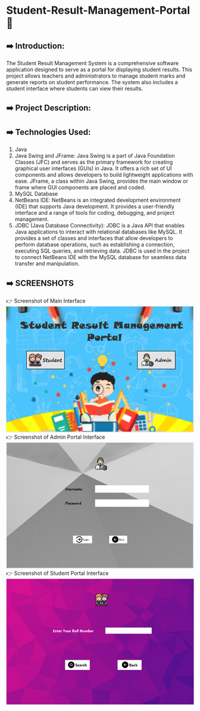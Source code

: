 # Student-Result-Management-Portal 🏤
## ➡️ Introduction:
The Student Result Management System is a comprehensive software application designed to serve as a portal for displaying student results. This project allows teachers and administrators to manage student marks and generate reports on student performance. The system also includes a student interface where students can view their results.
## ➡️ Project Description:
## ➡️ Technologies Used:
1. Java
2. Java Swing and JFrame: Java Swing is a part of Java Foundation Classes (JFC) and serves as the primary framework for creating graphical user interfaces (GUIs) in Java. It offers a rich set of UI components and allows developers to build lightweight applications with ease. JFrame, a class within Java Swing, provides the main window or frame where GUI components are placed and coded.
3. MySQL Database
4. NetBeans IDE: NetBeans is an integrated development environment (IDE) that supports Java development. It provides a user-friendly interface and a range of tools for coding, debugging, and project management.
5. JDBC (Java Database Connectivity): JDBC is a Java API that enables Java applications to interact with relational databases like MySQL. It provides a set of classes and interfaces that allow developers to perform database operations, such as establishing a connection, executing SQL queries, and retrieving data. JDBC is used in the project to connect NetBeans IDE with the MySQL database for seamless data transfer and manipulation.
## ➡️ SCREENSHOTS
👉 Screenshot of Main Interface
![](src/screenshot1.png)
👉 Screenshot of Admin Portal Interface
![](src/screenshot2.png)
👉 Screenshot of Student Portal Interface
![](src/screenshot3.png)
